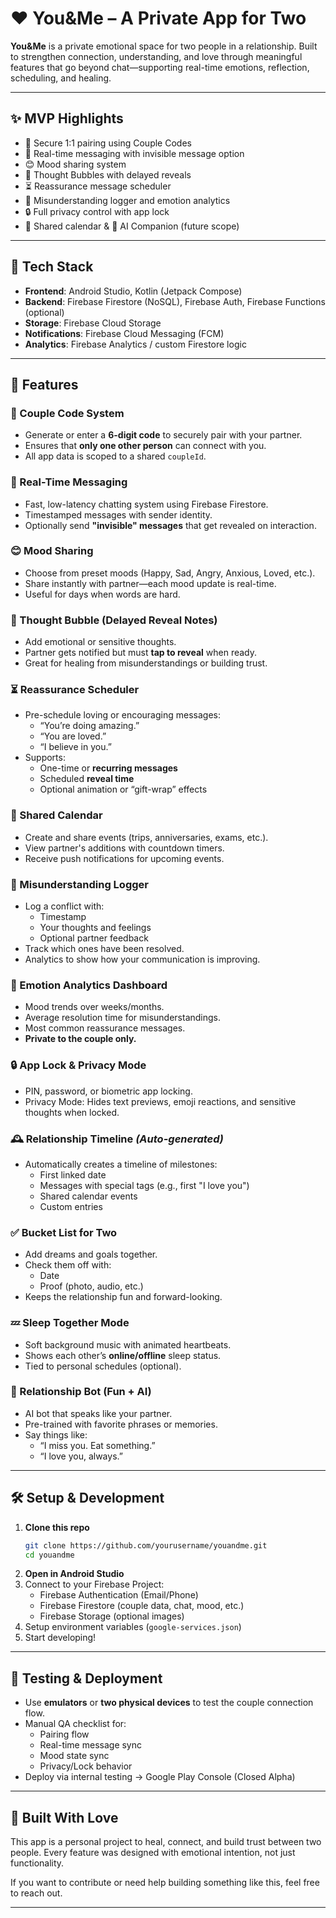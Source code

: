 # ❤️ You&Me – A Private App for Two

**You&Me** is a private emotional space for two people in a relationship. Built to strengthen connection, understanding, and love through meaningful features that go beyond chat—supporting real-time emotions, reflection, scheduling, and healing.

---

## ✨ MVP Highlights

- 🔐 Secure 1:1 pairing using Couple Codes
- 💬 Real-time messaging with invisible message option
- 😊 Mood sharing system
- 💭 Thought Bubbles with delayed reveals
- ⏳ Reassurance message scheduler
- 🔄 Misunderstanding logger and emotion analytics
- 🔒 Full privacy control with app lock
- 📅 Shared calendar & 🧠 AI Companion (future scope)

---

## 🚀 Tech Stack

- **Frontend**: Android Studio, Kotlin (Jetpack Compose)
- **Backend**: Firebase Firestore (NoSQL), Firebase Auth, Firebase Functions (optional)
- **Storage**: Firebase Cloud Storage
- **Notifications**: Firebase Cloud Messaging (FCM)
- **Analytics**: Firebase Analytics / custom Firestore logic

---

## 🌟 Features

### 🔐 Couple Code System
- Generate or enter a **6-digit code** to securely pair with your partner.
- Ensures that **only one other person** can connect with you.
- All app data is scoped to a shared `coupleId`.

### 💬 Real-Time Messaging
- Fast, low-latency chatting system using Firebase Firestore.
- Timestamped messages with sender identity.
- Optionally send **"invisible" messages** that get revealed on interaction.

### 😊 Mood Sharing
- Choose from preset moods (Happy, Sad, Angry, Anxious, Loved, etc.).
- Share instantly with partner—each mood update is real-time.
- Useful for days when words are hard.

### 💭 Thought Bubble (Delayed Reveal Notes)
- Add emotional or sensitive thoughts.
- Partner gets notified but must **tap to reveal** when ready.
- Great for healing from misunderstandings or building trust.

### ⏳ Reassurance Scheduler
- Pre-schedule loving or encouraging messages:
    - “You’re doing amazing.”
    - “You are loved.”
    - “I believe in you.”
- Supports:
    - One-time or **recurring messages**
    - Scheduled **reveal time**
    - Optional animation or “gift-wrap” effects

### 📅 Shared Calendar
- Create and share events (trips, anniversaries, exams, etc.).
- View partner's additions with countdown timers.
- Receive push notifications for upcoming events.

### 🔄 Misunderstanding Logger
- Log a conflict with:
    - Timestamp
    - Your thoughts and feelings
    - Optional partner feedback
- Track which ones have been resolved.
- Analytics to show how your communication is improving.

### 🧠 Emotion Analytics Dashboard
- Mood trends over weeks/months.
- Average resolution time for misunderstandings.
- Most common reassurance messages.
- **Private to the couple only.**

### 🔒 App Lock & Privacy Mode
- PIN, password, or biometric app locking.
- Privacy Mode: Hides text previews, emoji reactions, and sensitive thoughts when locked.

### 🕰️ Relationship Timeline *(Auto-generated)*
- Automatically creates a timeline of milestones:
    - First linked date
    - Messages with special tags (e.g., first "I love you")
    - Shared calendar events
    - Custom entries

### ✅ Bucket List for Two
- Add dreams and goals together.
- Check them off with:
    - Date
    - Proof (photo, audio, etc.)
- Keeps the relationship fun and forward-looking.

### 💤 Sleep Together Mode
- Soft background music with animated heartbeats.
- Shows each other’s **online/offline** sleep status.
- Tied to personal schedules (optional).

### 🤖 Relationship Bot (Fun + AI)
- AI bot that speaks like your partner.
- Pre-trained with favorite phrases or memories.
- Say things like:
    - “I miss you. Eat something.”
    - “I love you, always.”

---

## 🛠️ Setup & Development

1. **Clone this repo**
   ~~~bash
   git clone https://github.com/yourusername/youandme.git
   cd youandme
   ~~~
2. **Open in Android Studio**
3. Connect to your Firebase Project:
    - Firebase Authentication (Email/Phone)
    - Firebase Firestore (couple data, chat, mood, etc.)
    - Firebase Storage (optional images)
4. Setup environment variables (`google-services.json`)
5. Start developing!

---

## 🧪 Testing & Deployment

- Use **emulators** or **two physical devices** to test the couple connection flow.
- Manual QA checklist for:
    - Pairing flow
    - Real-time message sync
    - Mood state sync
    - Privacy/Lock behavior
- Deploy via internal testing → Google Play Console (Closed Alpha)

---

## 🤝 Built With Love

This app is a personal project to heal, connect, and build trust between two people. Every feature was designed with emotional intention, not just functionality.

If you want to contribute or need help building something like this, feel free to reach out.

---
